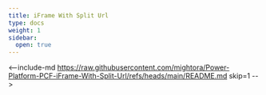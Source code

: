```yaml
---
title: iFrame With Split Url
type: docs
weight: 1
sidebar:
  open: true
---
```


<--include-md https://raw.githubusercontent.com/mightora/Power-Platform-PCF-iFrame-With-Split-Url/refs/heads/main/README.md skip=1 -->